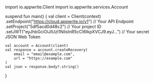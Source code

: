 import io.appwrite.Client
import io.appwrite.services.Account

suspend fun main() {
    val client = Client(context)
      .setEndpoint("https://cloud.appwrite.io/v1") // Your API Endpoint
      .setProject("5df5acd0d48c2") // Your project ID
      .setJWT("eyJhbGciOiJIUzI1NiIsInR5cCI6IkpXVCJ9.eyJ...") // Your secret JSON Web Token

    val account = Account(client)
    val response = account.createRecovery(
        email = "email@example.com",
        url = "https://example.com"
    )
    val json = response.body?.string()
}